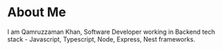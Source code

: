 # About Me
I am Qamruzzaman Khan, Software Developer working in Backend tech stack - Javascript, Typescript, Node, Express, Nest frameworks.
